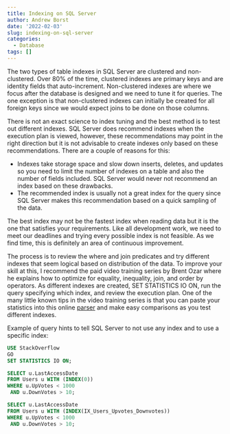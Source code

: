 ```yaml
---
title: Indexing on SQL Server
author: Andrew Borst
date: '2022-02-03'
slug: indexing-on-sql-server
categories:
  - Database
tags: []
---
```

The two types of table indexes in SQL Server are clustered and non-clustered. Over 80% of the time, clustered indexes are primary keys and are identity fields that auto-increment. Non-clustered indexes are where we focus after the database is designed and we need to tune it for queries. The one exception is that non-clustered indexes can initially be created for all foreign keys since we would expect joins to be done on those columns.  

There is not an exact science to index tuning and the best method is to test out different indexes. SQL Server does recommend indexes when the execution plan is viewed, however, these recommendations may point in the right direction but it is not advisable to create indexes only based on these recommendations. There are a couple of reasons for this: 

+ Indexes take storage space and slow down inserts, deletes, and updates so you need to limit the number of indexes on a table and also the number of fields included. SQL Server would never not recommend an index based on these drawbacks.   
+ The recommended index is usually not a great index for the query since SQL Server makes this recommendation based on a quick sampling of the data. 

The best index may not be the fastest index when reading data but it is the one that satisfies your requirements. Like all development work, we need to meet our deadlines and trying every possible index is not feasible. As we find time, this is definitely an area of continuous improvement.

The process is to review the where and join predicates and try different indexes that seem logical based on distribution of the data. To improve your skill at this, I recommend the paid video training series by Brent Ozar where he explains how to optimize for equality, inequality, join, and order by operators. As different indexes are created, SET STATISTICS IO ON, run the query specifying which index, and review the execution plan. One of the many little known tips in the video training series is that you can paste your statistics into this online [parser](https://statisticsparser.com/) and make easy comparisons as you test different indexes. 

Example of query hints to tell SQL Server to not use any index and to use a specific index: 

```sql
USE StackOverflow
GO
SET STATISTICS IO ON; 

SELECT u.LastAccessDate
FROM Users u WITH (INDEX(0))
WHERE u.UpVotes < 1000 
 AND u.DownVotes > 10;

SELECT u.LastAccessDate
FROM Users u WITH (INDEX(IX_Users_Upvotes_Downvotes))
WHERE u.UpVotes < 1000 
 AND u.DownVotes > 10;

```



